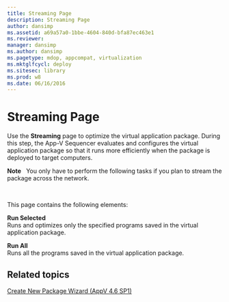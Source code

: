 ```yaml
---
title: Streaming Page
description: Streaming Page
author: dansimp
ms.assetid: a69a57a0-1bbe-4604-840d-bfa87ec463e1
ms.reviewer: 
manager: dansimp
ms.author: dansimp
ms.pagetype: mdop, appcompat, virtualization
ms.mktglfcycl: deploy
ms.sitesec: library
ms.prod: w8
ms.date: 06/16/2016
---
```



# Streaming Page


Use the **Streaming** page to optimize the virtual application package. During this step, the App-V Sequencer evaluates and configures the virtual application package so that it runs more efficiently when the package is deployed to target computers.

**Note**  
You only have to perform the following tasks if you plan to stream the package across the network.

 

This page contains the following elements:

<a href="" id="run-selected"></a>**Run Selected**  
Runs and optimizes only the specified programs saved in the virtual application package.

<a href="" id="run-all"></a>**Run All**  
Runs all the programs saved in the virtual application package.

## Related topics


[Create New Package Wizard (AppV 4.6 SP1)](create-new-package-wizard---appv-46-sp1-.md)

 

 





